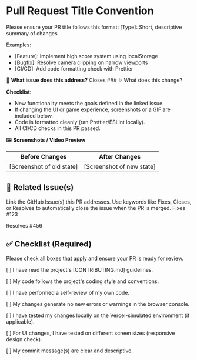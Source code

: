 # Pull Request Title Convention
Please ensure your PR title follows this format: [Type]: Short, descriptive summary of changes

Examples:
- [Feature]: Implement high score system using localStorage
- [Bugfix]: Resolve camera clipping on narrow viewports
- [CI/CD]: Add code formatting check with Prettier

🎯 **What issue does this address?**
Closes ### ✨ What does this change?

**Checklist:**
- New functionality meets the goals defined in the linked issue.
- If changing the UI or game experience, screenshots or a GIF are included below.
- Code is formatted cleanly (ran Prettier/ESLint locally).
- All CI/CD checks in this PR passed.

🖼️ **Screenshots / Video Preview**

| Before Changes | After Changes |
|----------------|---------------|
| [Screenshot of old state] | [Screenshot of new state] |


## 🔗 **Related Issue(s)**
Link the GitHub Issue(s) this PR addresses. Use keywords like Fixes, Closes, or Resolves to automatically close the issue when the PR is merged.
Fixes #123

Resolves #456

## ✅ Checklist (Required)
Please check all boxes that apply and ensure your PR is ready for review.

[ ] I have read the project's [CONTRIBUTING.md] guidelines.

[ ] My code follows the project's coding style and conventions.

[ ] I have performed a self-review of my own code.

[ ] My changes generate no new errors or warnings in the browser console.

[ ] I have tested my changes locally on the Vercel-simulated environment (if applicable).

[ ] For UI changes, I have tested on different screen sizes (responsive design check).

[ ] My commit message(s) are clear and descriptive.
